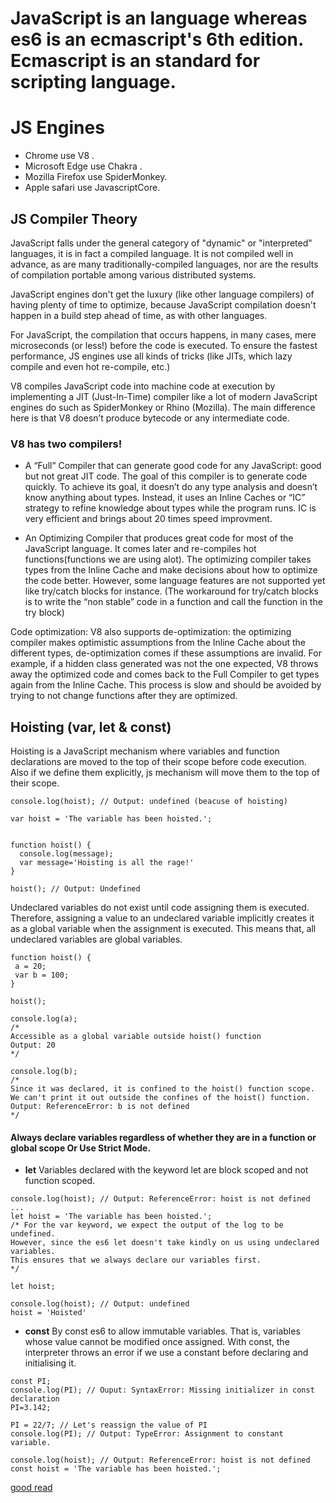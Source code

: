 # JavaScript is an language whereas es6 is an ecmascript's 6th edition. Ecmascript is an standard for scripting language.

# JS Engines
* Chrome use V8 .  
* Microsoft Edge use Chakra .   
* Mozilla Firefox use SpiderMonkey.  
* Apple safari use JavascriptCore.     

## JS Compiler Theory
JavaScript falls under the general category of "dynamic" or "interpreted" languages, it is in fact a compiled language. It is not compiled well in advance, as are many traditionally-compiled languages, nor are the results of compilation portable among various distributed systems.

JavaScript engines don't get the luxury (like other language compilers) of having plenty of time to optimize, because JavaScript compilation doesn't happen in a build step ahead of time, as with other languages.

For JavaScript, the compilation that occurs happens, in many cases, mere microseconds (or less!) before the code is executed. To ensure the fastest performance, JS engines use all kinds of tricks (like JITs, which lazy compile and even hot re-compile, etc.)

V8 compiles JavaScript code into machine code at execution by implementing a JIT (Just-In-Time) compiler like a lot of modern JavaScript engines do such as SpiderMonkey or Rhino (Mozilla). The main difference here is that V8 doesn’t produce bytecode or any intermediate code.
### V8 has two compilers!

* A “Full” Compiler that can generate good code for any JavaScript: good but not great JIT code. The goal of this compiler is to generate code quickly. To achieve its goal, it doesn’t do any type analysis and doesn’t know anything about types. Instead, it uses an Inline Caches or “IC” strategy to refine knowledge about types while the program runs. IC is very efficient and brings about 20 times speed improvment.

* An Optimizing Compiler that produces great code for most of the JavaScript language. It comes later and re-compiles hot functions(functions we are using alot). The optimizing compiler takes types from the Inline Cache and make decisions about how to optimize the code better. However, some language features are not supported yet like try/catch blocks for instance. (The workaround for try/catch blocks is to write the “non stable” code in a function and call the function in the try block)


Code optimization: V8 also supports de-optimization: the optimizing compiler makes optimistic assumptions from the Inline Cache about the different types, de-optimization comes if these assumptions are invalid. For example, if a hidden class generated was not the one expected, V8 throws away the optimized code and comes back to the Full Compiler to get types again from the Inline Cache. This process is slow and should be avoided by trying to not change functions after they are optimized.


## Hoisting (var, let & const)
Hoisting is a JavaScript mechanism where variables and function declarations are moved to the top of their scope before code execution.
Also if we define them explicitly, js mechanism will move them to the top of their scope.
```
console.log(hoist); // Output: undefined (beacuse of hoisting)

var hoist = 'The variable has been hoisted.';


function hoist() {
  console.log(message);
  var message='Hoisting is all the rage!'
}

hoist(); // Output: Undefined
```

 Undeclared variables do not exist until code assigning them is executed. Therefore, assigning a value to an undeclared variable implicitly creates it as a global variable when the assignment is executed. This means that, all undeclared variables are global variables.
 
 ```
 function hoist() {
  a = 20;
  var b = 100;
}

hoist();

console.log(a); 
/* 
Accessible as a global variable outside hoist() function
Output: 20
*/

console.log(b); 
/*
Since it was declared, it is confined to the hoist() function scope.
We can't print it out outside the confines of the hoist() function.
Output: ReferenceError: b is not defined
*/
```
#### Always declare variables regardless of whether they are in a function or global scope Or Use Strict Mode.

* **let** 
Variables declared with the keyword let are block scoped and not function scoped.
```
console.log(hoist); // Output: ReferenceError: hoist is not defined ...
let hoist = 'The variable has been hoisted.';
/* For the var keyword, we expect the output of the log to be undefined.
However, since the es6 let doesn't take kindly on us using undeclared variables.
This ensures that we always declare our variables first.
*/
```

```
let hoist;

console.log(hoist); // Output: undefined
hoist = 'Hoisted'
```
* **const**
 By const es6 to allow immutable variables. That is, variables whose value cannot be modified once assigned.
With const, the interpreter throws an error if we use a constant before declaring and initialising it.

```
const PI;
console.log(PI); // Ouput: SyntaxError: Missing initializer in const declaration
PI=3.142;

PI = 22/7; // Let's reassign the value of PI
console.log(PI); // Output: TypeError: Assignment to constant variable.

console.log(hoist); // Output: ReferenceError: hoist is not defined
const hoist = 'The variable has been hoisted.';
```
[good read](https://scotch.io/tutorials/understanding-hoisting-in-javascript)









